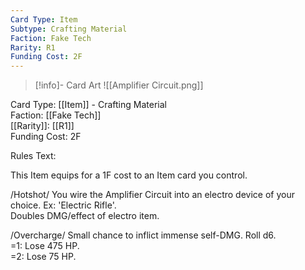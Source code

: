 ```yaml
---
Card Type: Item
Subtype: Crafting Material
Faction: Fake Tech
Rarity: R1
Funding Cost: 2F
---
```

> [!info]- Card Art
> ![[Amplifier Circuit.png]]

Card Type: [[Item]] - Crafting Material  
Faction: [[Fake Tech]]  
[[Rarity]]: [[R1]]  
Funding Cost: 2F  

Rules Text:  

This Item equips for a 1F cost to an Item card you control.  

/Hotshot/ You wire the Amplifier Circuit into an electro device of your choice. Ex: 'Electric Rifle'.  
Doubles DMG/effect of electro item.  

/Overcharge/ Small chance to inflict immense self-DMG. Roll d6.  
=1: Lose 475 HP.  
=2: Lose 75 HP.  